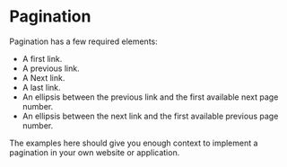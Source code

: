 # Pagination

Pagination has a few required elements:

* A first link.
* A previous link.
* A Next link.
* A last link.
* An ellipsis between the previous link and the first available next page number.
* An ellipsis between the next link and the first available previous page number.

The examples here should give you enough context to implement a pagination in
your own website or application.
